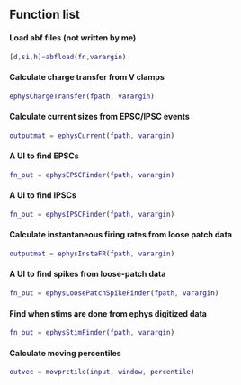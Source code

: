 ## Function list

#### Load abf files (not written by me)
```Matlab
[d,si,h]=abfload(fn,varargin)
```

#### Calculate charge transfer from V clamps
```Matlab
ephysChargeTransfer(fpath, varargin)
```

#### Calculate current sizes from EPSC/IPSC events
```Matlab
outputmat = ephysCurrent(fpath, varargin)
```

#### A UI to find EPSCs
```Matlab
fn_out = ephysEPSCFinder(fpath, varargin)
```

#### A UI to find IPSCs
```Matlab
fn_out = ephysIPSCFinder(fpath, varargin)
```

#### Calculate instantaneous firing rates from loose patch data
```Matlab
outputmat = ephysInstaFR(fpath, varargin)
```

#### A UI to find spikes from loose-patch data
```Matlab
fn_out = ephysLoosePatchSpikeFinder(fpath, varargin)
```

#### Find when stims are done from ephys digitized data
```Matlab
fn_out = ephysStimFinder(fpath, varargin)
```

#### Calculate moving percentiles
```Matlab
outvec = movprctile(input, window, percentile)
```


#### 
```Matlab

```
